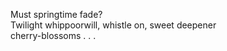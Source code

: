 Must springtime fade?    
Twilight whippoorwill, whistle on, sweet deepener    
cherry-blossoms . . .    

